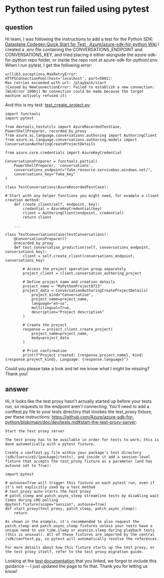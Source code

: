 # Python test run failed using pytest

## question 
Hi team,
I was following the instructions to add a test for the Python SDK: [Dataplane Codegen Quick Start for Test · Azure/azure-sdk-for-python Wiki](https://github.com/Azure/azure-sdk-for-python/wiki/Dataplane-Codegen-Quick-Start-for-Test)
I created a .env file containing the CONVERSATIONS_ENDPOINT and CONVERSATIONS_KEY, and tried placing it either alongside the azure-sdk-for-python repo folder, or inside the repo root at azure-sdk-for-python/.env. When I run pytest, I get the following error:
```
urllib3.exceptions.MaxRetryError: HTTPSConnectionPool(host='localhost', port=5001): 
Max retries exceeded with url: /playback/start 
(Caused by NewConnectionError: Failed to establish a new connection: 
[WinError 10061] No connection could be made because the target machine actively refused it)
```
And this is my test: [test_create_project.py](https://github.com/Azure/azure-sdk-for-python/blob/02348a1d6eb5abe69e0ac0d67c2f5164d8dca638/sdk/cognitivelanguage/azure-ai-language-conversations-authoring/tests/test_create_project.py):
```
import functools
import pytest

from devtools_testutils import AzureRecordedTestCase, PowerShellPreparer, recorded_by_proxy
from azure.ai.language.conversations.authoring import AuthoringClient
from azure.ai.language.conversations.authoring.models import ConversationAuthoringCreateProjectDetails 

from azure.core.credentials import AzureKeyCredential

ConversationsPreparer = functools.partial(
    PowerShellPreparer, 'conversations',
    conversations_endpoint="fake_resource.servicebus.windows.net/",
    conversations_key="fake_key"
)

class TestConversations(AzureRecordedTestCase):

# Start with any helper functions you might need, for example a client creation method:
    def create_client(self, endpoint, key):
        credential = AzureKeyCredential(key)
        client = AuthoringClient(endpoint, credential)
        return client

    ...

class TestConversationsCase(TestConversations):
    @ConversationsPreparer()
    @recorded_by_proxy
    def test_conversation_prediction(self, conversations_endpoint, conversations_key):
        client = self.create_client(conversations_endpoint, conversations_key)

        # Access the project operation group separately 
        project_client = client.conversation_authoring_project 

        # Define project name and creation details 
        project_name = "MyPythonProject0723" 
        project_data = ConversationAuthoringCreateProjectDetails( 
            project_kind="Conversation", 
            project_name=project_name,
            language="en-us", 
            multilingual=True, 
            description="Project description" 
        ) 

        # Create the project 
        response = project_client.create_project( 
            project_name=project_name, 
            body=project_data 
        ) 

        # Print confirmation 
        print(f"Project created: {response.project_name}, Kind: {response.project_kind}, Language: {response.language}")
```
Could you please take a look and let me know what I might be missing? Thank you!

## answer
Hi, it looks like the test proxy hasn't actually started up before your tests run, so requests to the endpoint aren't connecting. You'll need to add a conftest.py file to your tests directory that invokes the test_proxy fixture, per these instructions: https://github.com/Azure/azure-sdk-for-python/blob/main/doc/dev/tests.md#start-the-test-proxy-server:
```
Start the test proxy server

The test proxy has to be available in order for tests to work; this is done automatically with a pytest fixture.

Create a conftest.py file within your package's test directory (sdk/{service}/{package}/tests), and inside it add a session-level fixture that accepts the test_proxy fixture as a parameter (and has autouse set to True):

import pytest

# autouse=True will trigger this fixture on each pytest run, even if it's not explicitly used by a test method
# test_proxy auto-starts the test proxy
# patch_sleep and patch_async_sleep streamline tests by disabling wait times during LRO polling
@pytest.fixture(scope="session", autouse=True)
def start_proxy(test_proxy, patch_sleep, patch_async_sleep):
    return

As shown in the example, it's recommended to also request the patch_sleep and patch_async_sleep fixtures unless your tests have a unique need to use time.sleep or asyncio.sleep during playback tests (this is unusual). All of these fixtures are imported by the central /sdk/conftest.py, so pytest will automatically resolve the references.

For more details about how this fixture starts up the test proxy, or the test proxy itself, refer to the test proxy migration guide.
```
 
Looking at the [test documentation](https://github.com/Azure/azure-sdk-for-python/wiki/Dataplane-Codegen-Quick-Start-for-Test) that you linked, we forgot to include this guidance -- I just updated the page to fix that. Thank you for letting us know!
